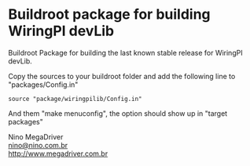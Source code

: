 # Buildroot package for building WiringPI devLib  
  
Buildroot Package for building the last known stable release for WiringPI devLib.  
  
Copy the sources to your buildroot folder and add the following line to "packages/Config.in"  
``` 
source "package/wiringpilib/Config.in"
```
  
And them "make menuconfig", the option should show up in "target packages"  
  
Nino MegaDriver  
nino@nino.com.br  
http://www.megadriver.com.br  
  
